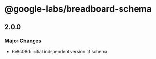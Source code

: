 # @google-labs/breadboard-schema

## 2.0.0

### Major Changes

- 6e8c08d: initial independent version of schema

